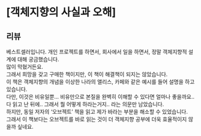 # [객체지향의 사실과 오해]

[](https://image.aladin.co.kr/product/6055/2/cover500/8998139766_1.jpg)<!-- {"preview":"true"} -->

## 리뷰
베스트셀러입니다.
개인 프로젝트를 하면서, 회사에서 일을 하면서, 정말 객체지향적 설계에 대해 궁금했습니다.<br/>
많이 막혔거든요.<br/>
그래서 희망을 갖고 구매한 책이지만, 이 책이 해결책이 되지는 않았습니다.<br/>
이 책은 객체지향의 개념을 이상한 나라의 앨리스, 카페와 같은 예시를 들어 설명을 하고 있습니다.<br/>
다만, 이것은 비유일뿐… 비유만으로 본질을 완벽히 이해할 수 있다면 얼마나 좋을까요..<br/>
다 읽고 난 뒤에.. 그래서 뭘 어떻게 하라는거지.. 라는 의문만 남았습니다.<br/>
하지만, 동일 저자의 ‘오브젝트’ 책을 읽고 제가 바라는 부분을 해소할 수 있었습니다.<br/>
그래서 이 책보다는 오브젝트를 바로 읽는 것이 더 객체지향 공부에 더욱 효율적이지 않을까 싶네요.<br/>


